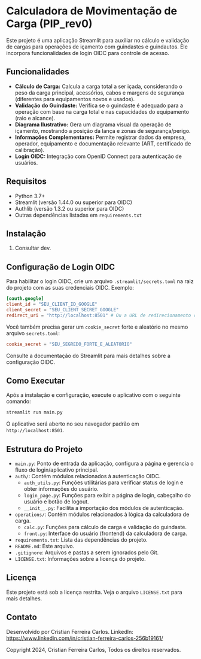 # Calculadora de Movimentação de Carga (PIP_rev0)

Este projeto é uma aplicação Streamlit para auxiliar no cálculo e validação de cargas para operações de içamento com guindastes e guindautos. Ele incorpora funcionalidades de login OIDC para controle de acesso.

## Funcionalidades

*   **Cálculo de Carga:** Calcula a carga total a ser içada, considerando o peso da carga principal, acessórios, cabos e margens de segurança (diferentes para equipamentos novos e usados).
*   **Validação do Guindaste:** Verifica se o guindaste é adequado para a operação com base na carga total e nas capacidades do equipamento (raio e alcance).
*   **Diagrama Ilustrativo:** Gera um diagrama visual da operação de içamento, mostrando a posição da lança e zonas de segurança/perigo.
*   **Informações Complementares:** Permite registrar dados da empresa, operador, equipamento e documentação relevante (ART, certificado de calibração).
*   **Login OIDC:** Integração com OpenID Connect para autenticação de usuários.

## Requisitos

*   Python 3.7+
*   Streamlit (versão 1.44.0 ou superior para OIDC)
*   Authlib (versão 1.3.2 ou superior para OIDC)
*   Outras dependências listadas em `requirements.txt`

## Instalação

1.  Consultar dev.
   

## Configuração de Login OIDC

Para habilitar o login OIDC, crie um arquivo `.streamlit/secrets.toml` na raiz do projeto com as suas credenciais OIDC. Exemplo:

```toml
[oauth.google]
client_id = "SEU_CLIENT_ID_GOOGLE"
client_secret = "SEU_CLIENT_SECRET_GOOGLE"
redirect_uri = "http://localhost:8501" # Ou a URL de redirecionamento configurada
```

Você também precisa gerar um `cookie_secret` forte e aleatório no mesmo arquivo `secrets.toml`:

```toml
cookie_secret = "SEU_SEGREDO_FORTE_E_ALEATORIO"
```

Consulte a documentação do Streamlit para mais detalhes sobre a configuração OIDC.

## Como Executar

Após a instalação e configuração, execute o aplicativo com o seguinte comando:

```bash
streamlit run main.py
```

O aplicativo será aberto no seu navegador padrão em `http://localhost:8501`.

## Estrutura do Projeto

*   `main.py`: Ponto de entrada da aplicação, configura a página e gerencia o fluxo de login/aplicativo principal.
*   `auth/`: Contém módulos relacionados à autenticação OIDC.
    *   `auth_utils.py`: Funções utilitárias para verificar status de login e obter informações do usuário.
    *   `login_page.py`: Funções para exibir a página de login, cabeçalho do usuário e botão de logout.
    *   `__init__.py`: Facilita a importação dos módulos de autenticação.
*   `operations/`: Contém módulos relacionados à lógica da calculadora de carga.
    *   `calc.py`: Funções para cálculo de carga e validação do guindaste.
    *   `front.py`: Interface do usuário (frontend) da calculadora de carga.
*   `requirements.txt`: Lista das dependências do projeto.
*   `README.md`: Este arquivo.
*   `.gitignore`: Arquivos e pastas a serem ignorados pelo Git.
*   `LICENSE.txt`: Informações sobre a licença do projeto.

## Licença

Este projeto está sob a licença restrita. Veja o arquivo `LICENSE.txt` para mais detalhes.

## Contato

Desenvolvido por Cristian Ferreira Carlos.
LinkedIn: https://www.linkedin.com/in/cristian-ferreira-carlos-256b19161/

Copyright 2024, Cristian Ferreira Carlos, Todos os direitos reservados.
